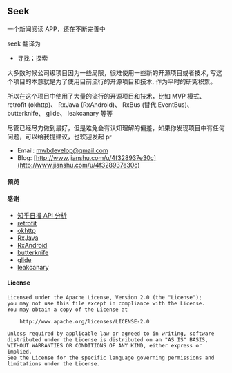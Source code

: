 ## Seek

一个新闻阅读 APP，还在不断完善中

seek 翻译为

- 寻找；探索

大多数时候公司级项目因为一些局限，很难使用一些新的开源项目或者技术, 写这个项目的本意就是为了使用目前流行的开源项目和技术, 作为平时的研究积累。

所以在这个项目中使用了大量的流行的开源项目和技术，比如 MVP 模式、 retrofit (okhttp)、 RxJava (RxAndroid)、 RxBus (替代 EventBus)、 butterknife、 glide、 leakcanary 等等

尽管已经尽力做到最好，但是难免会有认知理解的偏差，如果你发现项目中有任何问题，可以给我提建议，也欢迎发起 pr

- Email: [mwbdevelop@gmail.com](mwbdevelop@gmail.com)
- Blog: [http://www.jianshu.com/u/4f328937e30c](http://www.jianshu.com/u/4f328937e30c)

#### 预览

#### 感谢

- [知乎日报 API 分析](https://github.com/izzyleung/ZhihuDailyPurify/wiki/%E7%9F%A5%E4%B9%8E%E6%97%A5%E6%8A%A5-API-%E5%88%86%E6%9E%90)
- [retrofit](https://github.com/square/retrofit)
- [okhttp](https://github.com/square/okhttp)
- [RxJava](https://github.com/ReactiveX/RxJava)
- [RxAndroid](https://github.com/ReactiveX/RxAndroid)
- [butterknife](https://github.com/JakeWharton/butterknife)
- [glide](https://github.com/bumptech/glide)
- [leakcanary](https://github.com/square/leakcanary)

#### License
```
Licensed under the Apache License, Version 2.0 (the "License");
you may not use this file except in compliance with the License.
You may obtain a copy of the License at

    http://www.apache.org/licenses/LICENSE-2.0

Unless required by applicable law or agreed to in writing, software
distributed under the License is distributed on an "AS IS" BASIS,
WITHOUT WARRANTIES OR CONDITIONS OF ANY KIND, either express or implied.
See the License for the specific language governing permissions and
limitations under the License.
```